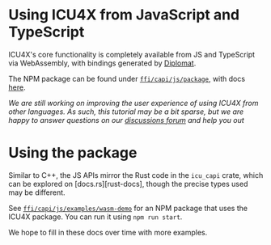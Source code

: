# Using ICU4X from JavaScript and TypeScript

ICU4X's core functionality is completely available from JS and TypeScript via WebAssembly, with bindings generated by [Diplomat].

The NPM package can be found under [`ffi/capi/js/package`], with docs [here](https://unicode-org.github.io/icu4x/docs/ffi/ts/).

_We are still working on improving the user experience of using ICU4X from other languages. As such, this tutorial may be a bit sparse, but we are happy to answer questions on our [discussions forum] and help you out_

# Using the package

Similar to C++, the JS APIs mirror the Rust code in the `icu_capi` crate, which can be explored on [docs.rs][rust-docs], though the precise types used may be different.

See [`ffi/capi/js/examples/wasm-demo`] for an NPM package that uses the ICU4X package. You can run it using `npm run start`.

We hope to fill in these docs over time with more examples.

 [discussions forum]: https://github.com/unicode-org/icu4x/discussions
 [Diplomat]: https://github.com/rust-diplomat/diplomat
 [`ffi/capi/js/package`]: https://github.com/unicode-org/icu4x/tree/main/ffi/capi/js/package
 [`ffi/capi/js/package/docs`]: https://github.com/unicode-org/icu4x/tree/main/ffi/capi/js/package/docs
 [`ffi/capi/js/examples/wasm-demo`]: https://github.com/unicode-org/icu4x/tree/main/ffi/capi/js/examples/wasm-demo
